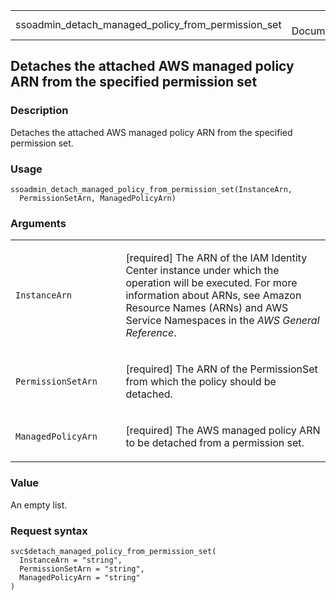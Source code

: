 <table style="width: 100%;">
<tbody>
<tr class="odd">
<td>ssoadmin_detach_managed_policy_from_permission_set</td>
<td style="text-align: right;">R Documentation</td>
</tr>
</tbody>
</table>

## Detaches the attached AWS managed policy ARN from the specified permission set

### Description

Detaches the attached AWS managed policy ARN from the specified
permission set.

### Usage

    ssoadmin_detach_managed_policy_from_permission_set(InstanceArn,
      PermissionSetArn, ManagedPolicyArn)

### Arguments

<table>
<colgroup>
<col style="width: 35%" />
<col style="width: 65%" />
</colgroup>
<tbody>
<tr class="odd">
<td><code
id="ssoadmin_detach_managed_policy_from_permission_set_:_InstanceArn">InstanceArn</code></td>
<td><p>[required] The ARN of the IAM Identity Center instance under
which the operation will be executed. For more information about ARNs,
see Amazon Resource Names (ARNs) and AWS Service Namespaces in the
<em>AWS General Reference</em>.</p></td>
</tr>
<tr class="even">
<td><code
id="ssoadmin_detach_managed_policy_from_permission_set_:_PermissionSetArn">PermissionSetArn</code></td>
<td><p>[required] The ARN of the PermissionSet from which the policy
should be detached.</p></td>
</tr>
<tr class="odd">
<td><code
id="ssoadmin_detach_managed_policy_from_permission_set_:_ManagedPolicyArn">ManagedPolicyArn</code></td>
<td><p>[required] The AWS managed policy ARN to be detached from a
permission set.</p></td>
</tr>
</tbody>
</table>

### Value

An empty list.

### Request syntax

    svc$detach_managed_policy_from_permission_set(
      InstanceArn = "string",
      PermissionSetArn = "string",
      ManagedPolicyArn = "string"
    )
